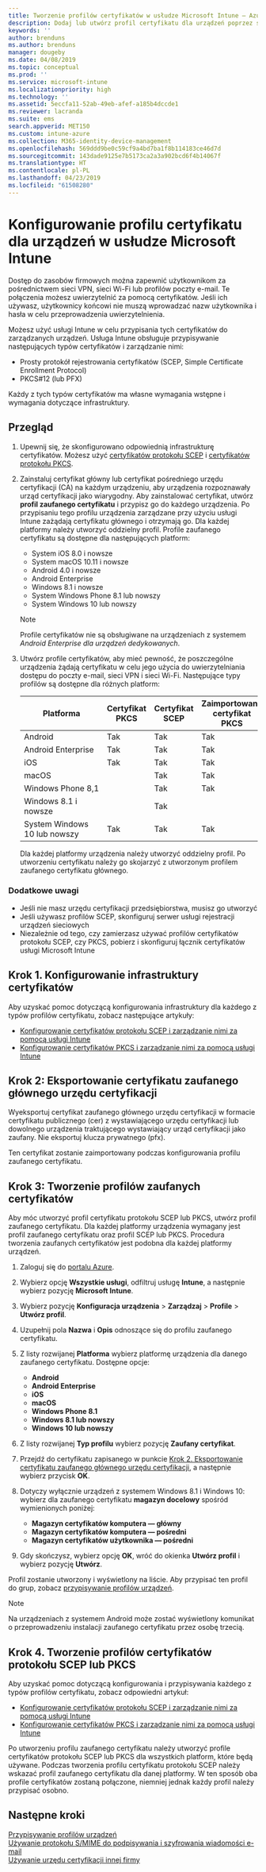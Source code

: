 ```yaml
---
title: Tworzenie profilów certyfikatów w usłudze Microsoft Intune — Azure | Microsoft Docs
description: Dodaj lub utwórz profil certyfikatu dla urządzeń poprzez skonfigurowanie środowiska certyfikatu SCEP lub PKCS, wyeksportowanie certyfikatu publicznego, utworzenie profilu w witrynie Azure Portal, a następnie przypisanie środowiska SCEP lub PKCS do profilów certyfikatów w usłudze Microsoft Intune w witrynie Azure Portal
keywords: ''
author: brenduns
ms.author: brenduns
manager: dougeby
ms.date: 04/08/2019
ms.topic: conceptual
ms.prod: ''
ms.service: microsoft-intune
ms.localizationpriority: high
ms.technology: ''
ms.assetid: 5eccfa11-52ab-49eb-afef-a185b4dccde1
ms.reviewer: lacranda
ms.suite: ems
search.appverid: MET150
ms.custom: intune-azure
ms.collection: M365-identity-device-management
ms.openlocfilehash: 569ddd9be0c59cf9a4bd7ba1f8b114183ce46d7d
ms.sourcegitcommit: 143dade9125e7b5173ca2a3a902bcd6f4b14067f
ms.translationtype: HT
ms.contentlocale: pl-PL
ms.lasthandoff: 04/23/2019
ms.locfileid: "61508280"
---
```

# <a name="configure-a-certificate-profile-for-your-devices-in-microsoft-intune"></a>Konfigurowanie profilu certyfikatu dla urządzeń w usłudze Microsoft Intune

Dostęp do zasobów firmowych można zapewnić użytkownikom za pośrednictwem sieci VPN, sieci Wi-Fi lub profilów poczty e-mail. Te połączenia możesz uwierzytelnić za pomocą certyfikatów. Jeśli ich używasz, użytkownicy końcowi nie muszą wprowadzać nazw użytkownika i hasła w celu przeprowadzenia uwierzytelnienia.

Możesz użyć usługi Intune w celu przypisania tych certyfikatów do zarządzanych urządzeń. Usługa Intune obsługuje przypisywanie następujących typów certyfikatów i zarządzanie nimi:

- Prosty protokół rejestrowania certyfikatów (SCEP, Simple Certificate Enrollment Protocol)
- PKCS#12 (lub PFX)

Każdy z tych typów certyfikatów ma własne wymagania wstępne i wymagania dotyczące infrastruktury.


## <a name="overview"></a>Przegląd

1. Upewnij się, że skonfigurowano odpowiednią infrastrukturę certyfikatów. Możesz użyć [certyfikatów protokołu SCEP](certificates-scep-configure.md) i [certyfikatów protokołu PKCS](certficates-pfx-configure.md).

2. Zainstaluj certyfikat główny lub certyfikat pośredniego urzędu certyfikacji (CA) na każdym urządzeniu, aby urządzenia rozpoznawały urząd certyfikacji jako wiarygodny. Aby zainstalować certyfikat, utwórz **profil zaufanego certyfikatu** i przypisz go do każdego urządzenia. Po przypisaniu tego profilu urządzenia zarządzane przy użyciu usługi Intune zażądają certyfikatu głównego i otrzymają go. Dla każdej platformy należy utworzyć oddzielny profil. Profile zaufanego certyfikatu są dostępne dla następujących platform:

    - System iOS 8.0 i nowsze
    - System macOS 10.11 i nowsze
    - Android 4.0 i nowsze
    - Android Enterprise  
    - Windows 8.1 i nowsze
    - System Windows Phone 8.1 lub nowszy
    - System Windows 10 lub nowszy

    > [!NOTE]  
    > Profile certyfikatów nie są obsługiwane na urządzeniach z systemem *Android Enterprise dla urządzeń dedykowanych*.

3. Utwórz profile certyfikatów, aby mieć pewność, że poszczególne urządzenia żądają certyfikatu w celu jego użycia do uwierzytelniania dostępu do poczty e-mail, sieci VPN i sieci Wi-Fi. Następujące typy profilów są dostępne dla różnych platform:  

   | Platforma     |Certyfikat PKCS|Certyfikat SCEP| Zaimportowany certyfikat PKCS | 
   |--------------|----------------|----------------|-------------------|
   | Android                | Tak    | Tak    | Tak    |
   | Android Enterprise     | Tak    | Tak    | Tak    |
   | iOS                    | Tak    | Tak    | Tak    |
   | macOS                  |        | Tak    | Tak    |
   | Windows Phone 8,1      |        | Tak    | Tak    |
   | Windows 8.1 i nowsze  |        | Tak    |        |
   | System Windows 10 lub nowszy   | Tak    | Tak    | Tak    |

   Dla każdej platformy urządzenia należy utworzyć oddzielny profil. Po utworzeniu certyfikatu należy go skojarzyć z utworzonym profilem zaufanego certyfikatu głównego.

### <a name="further-considerations"></a>Dodatkowe uwagi

- Jeśli nie masz urzędu certyfikacji przedsiębiorstwa, musisz go utworzyć
- Jeśli używasz profilów SCEP, skonfiguruj serwer usługi rejestracji urządzeń sieciowych
- Niezależnie od tego, czy zamierzasz używać profilów certyfikatów protokołu SCEP, czy PKCS, pobierz i skonfiguruj łącznik certyfikatów usługi Microsoft Intune


## <a name="step-1-configure-your-certificate-infrastructure"></a>Krok 1. Konfigurowanie infrastruktury certyfikatów

Aby uzyskać pomoc dotyczącą konfigurowania infrastruktury dla każdego z typów profilów certyfikatu, zobacz następujące artykuły:

- [Konfigurowanie certyfikatów protokołu SCEP i zarządzanie nimi za pomocą usługi Intune](certificates-scep-configure.md)
- [Konfigurowanie certyfikatów PKCS i zarządzanie nimi za pomocą usługi Intune](certficates-pfx-configure.md)


## <a name="step-2-export-your-trusted-root-ca-certificate"></a>Krok 2: Eksportowanie certyfikatu zaufanego głównego urzędu certyfikacji

Wyeksportuj certyfikat zaufanego głównego urzędu certyfikacji w formacie certyfikatu publicznego (cer) z wystawiającego urzędu certyfikacji lub dowolnego urządzenia traktującego wystawiający urząd certyfikacji jako zaufany. Nie eksportuj klucza prywatnego (pfx).

Ten certyfikat zostanie zaimportowany podczas konfigurowania profilu zaufanego certyfikatu.

## <a name="step-3-create-trusted-certificate-profiles"></a>Krok 3: Tworzenie profilów zaufanych certyfikatów
Aby móc utworzyć profil certyfikatu protokołu SCEP lub PKCS, utwórz profil zaufanego certyfikatu. Dla każdej platformy urządzenia wymagany jest profil zaufanego certyfikatu oraz profil SCEP lub PKCS. Procedura tworzenia zaufanych certyfikatów jest podobna dla każdej platformy urządzeń.

1. Zaloguj się do [portalu Azure](https://portal.azure.com).
2. Wybierz opcję **Wszystkie usługi**, odfiltruj usługę **Intune**, a następnie wybierz pozycję **Microsoft Intune**.
3. Wybierz pozycję **Konfiguracja urządzenia** > **Zarządzaj** > **Profile** > **Utwórz profil**.
4. Uzupełnij pola **Nazwa** i **Opis** odnoszące się do profilu zaufanego certyfikatu.
5. Z listy rozwijanej **Platforma** wybierz platformę urządzenia dla danego zaufanego certyfikatu. Dostępne opcje:

    - **Android**
    - **Android Enterprise**
    - **iOS**
    - **macOS**
    - **Windows Phone 8.1**
    - **Windows 8.1 lub nowszy**
    - **Windows 10 lub nowszy**

6. Z listy rozwijanej **Typ profilu** wybierz pozycję **Zaufany certyfikat**.
7. Przejdź do certyfikatu zapisanego w punkcie [Krok 2. Eksportowanie certyfikatu zaufanego głównego urzędu certyfikacji](#step-2-export-your-trusted-root-ca-certificate), a następnie wybierz przycisk **OK**.
8. Dotyczy wyłącznie urządzeń z systemem Windows 8.1 i Windows 10: wybierz dla zaufanego certyfikatu **magazyn docelowy** spośród wymienionych poniżej:

    - **Magazyn certyfikatów komputera — główny**
    - **Magazyn certyfikatów komputera — pośredni**
    - **Magazyn certyfikatów użytkownika — pośredni**

9. Gdy skończysz, wybierz opcję **OK**, wróć do okienka **Utwórz profil** i wybierz pozycję **Utwórz**.

Profil zostanie utworzony i wyświetlony na liście. Aby przypisać ten profil do grup, zobacz [przypisywanie profilów urządzeń](device-profile-assign.md).

   >[!NOTE]
   > Na urządzeniach z systemem Android może zostać wyświetlony komunikat o przeprowadzeniu instalacji zaufanego certyfikatu przez osobę trzecią.

## <a name="step-4-create-scep-or-pkcs-certificate-profiles"></a>Krok 4. Tworzenie profilów certyfikatów protokołu SCEP lub PKCS

Aby uzyskać pomoc dotyczącą konfigurowania i przypisywania każdego z typów profilów certyfikatu, zobacz odpowiedni artykuł:

- [Konfigurowanie certyfikatów protokołu SCEP i zarządzanie nimi za pomocą usługi Intune](certificates-scep-configure.md)
- [Konfigurowanie certyfikatów PKCS i zarządzanie nimi za pomocą usługi Intune](certficates-pfx-configure.md)

Po utworzeniu profilu zaufanego certyfikatu należy utworzyć profile certyfikatów protokołu SCEP lub PKCS dla wszystkich platform, które będą używane. Podczas tworzenia profilu certyfikatu protokołu SCEP należy wskazać profil zaufanego certyfikatu dla danej platformy. W ten sposób oba profile certyfikatów zostaną połączone, niemniej jednak każdy profil należy przypisać osobno.

## <a name="next-steps"></a>Następne kroki
[Przypisywanie profilów urządzeń](device-profile-assign.md)  
[Używanie protokołu S/MIME do podpisywania i szyfrowania wiadomości e-mail](certificates-s-mime-encryption-sign.md)  
[Używanie urzędu certyfikacji innej firmy](certificate-authority-add-scep-overview.md)

